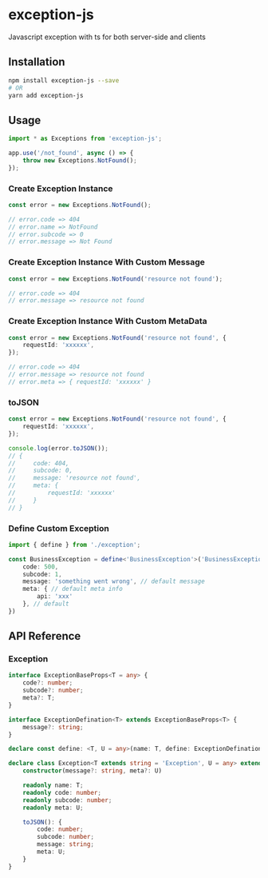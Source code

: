 # exception-js

Javascript exception with ts for both server-side and clients

## Installation

```bash
npm install exception-js --save
# OR
yarn add exception-js
```

## Usage

```typescript
import * as Exceptions from 'exception-js';

app.use('/not_found', async () => {
    throw new Exceptions.NotFound();
});
```

### Create Exception Instance

```typescript
const error = new Exceptions.NotFound();

// error.code => 404
// error.name => NotFound
// error.subcode => 0
// error.message => Not Found
```

### Create Exception Instance With Custom Message

```typescript
const error = new Exceptions.NotFound('resource not found');

// error.code => 404
// error.message => resource not found
```

### Create Exception Instance With Custom MetaData

```typescript
const error = new Exceptions.NotFound('resource not found', {
    requestId: 'xxxxxx',
});

// error.code => 404
// error.message => resource not found
// error.meta => { requestId: 'xxxxxx' }
```

### toJSON

```typescript
const error = new Exceptions.NotFound('resource not found', {
    requestId: 'xxxxxx',
});

console.log(error.toJSON());
// {
//     code: 404,
//     subcode: 0,
//     message: 'resource not found',
//     meta: {
//         requestId: 'xxxxxx'
//     }
// }
```

### Define Custom Exception

```typescript
import { define } from './exception';

const BusinessException = define<'BusinessException'>('BusinessException', {
    code: 500,
    subcode: 1,
    message: 'something went wrong', // default message
    meta: { // default meta info
        api: 'xxx'
    }, // default 
})
```

## API Reference

### Exception
```typescript
interface ExceptionBaseProps<T = any> {
    code?: number;
    subcode?: number;
    meta?: T;
}

interface ExceptionDefination<T> extends ExceptionBaseProps<T> {
    message?: string;
}

declare const define: <T, U = any>(name: T, define: ExceptionDefination<U> = {}) => typeof Exception

declare class Exception<T extends string = 'Exception', U = any> extends Error {
    constructor(message?: string, meta?: U)

    readonly name: T;
    readonly code: number;
    readonly subcode: number;
    readonly meta: U;

    toJSON(): {
        code: number;
        subcode: number;
        message: string;
        meta: U;
    }
}
```

